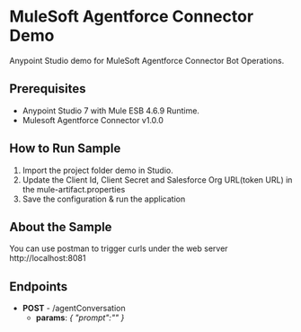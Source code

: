 MuleSoft Agentforce Connector Demo
====================================
Anypoint Studio demo for MuleSoft Agentforce Connector Bot Operations.


Prerequisites
---------------

* Anypoint Studio 7 with Mule ESB 4.6.9 Runtime.
* Mulesoft Agentforce Connector v1.0.0


How to Run Sample
-----------------

1. Import the project folder demo in Studio.
2. Update the Client Id, Client Secret and Salesforce Org URL(token URL) in the mule-artifact.properties
3. Save the configuration & run the application


About the Sample
----------------

You can use postman to trigger curls under the web server http://localhost:8081

## Endpoints

* **POST** - /agentConversation
    * **params**: _{ "prompt":"<PromptValue>" }_
